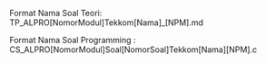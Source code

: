 Format Nama Soal Teori: TP_ALPRO[NomorModul]Tekkom[Nama]_[NPM].md 

Format Nama Soal Programming : CS_ALPRO[NomorModul]Soal[NomorSoal]Tekkom[Nama][NPM].c
